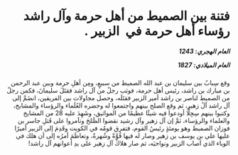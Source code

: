 <h1 dir="rtl">فتنة بين الصميط من أهل حرمة وآل راشد رؤساء أهل حرمة في  الزبير  .</h1>

<h5 dir="rtl">العام الهجري:  1243

العام الميلادي: 1827

</h5>

<p dir="rtl">وقع سِبابٌ بين سليمان بن عبد الله الصميط من سبيعٍ، ومِن أهلِ حرمة وبين عبد الرحمن بن مبارك بن راشد، رئيس أهل حرمة، فوثب رجلٌ من آل راشد فقتَلَ سليمانَ، فكمن رجلٌ من الصميط لناصر بن راشد أمير الزبير فقتَلَه، وحصل مجاولات بين الفريقين، انضَمَّ إلى آل راشد آلُ زهير، ثم وقع الصلح بينهم واجتمعوا له وحضره العُلَماء والرؤساء والمشايخ، وكتبوا بينهم سِجِلًّا أودعوا فيه شيئًا عظيمًا من المواثيق، وشَهِدَ عليه 28 من المشايخ والعلماء والرؤساء، ثمَّ إن آل زهير وآل رشيد نقضوا الصُّلحَ وتآمروا على قَتلِ جاسر بن فوزان الصميط وهو يومئذٍ رئيسُ القوم، فتفرق قومُه في الكويت وقَدِمَ إلى الزبير أميرًا عليها علي بن يوسف بن زهير وصار له فيها قُوَّةٌ وشُهرةٌ، وتعاظَمَ أمرُه إلى أن هلك في الوباء الذي أصاب الزبير ونواحيَه، ثم صار هلاكُ آل زهير على يدِ أعوانهم آل راشد!</p></br>
